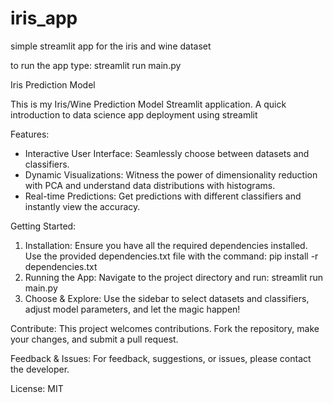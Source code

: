 # iris_app
 simple streamlit app for the iris and wine dataset

to run the app type: streamlit run main.py

Iris Prediction Model

This is my Iris/Wine Prediction Model Streamlit application. A quick introduction to data science app deployment using streamlit

Features:
- Interactive User Interface: Seamlessly choose between datasets and classifiers.
- Dynamic Visualizations: Witness the power of dimensionality reduction with PCA and understand data distributions with histograms.
- Real-time Predictions: Get predictions with different classifiers and instantly view the accuracy.

Getting Started:
1. Installation: Ensure you have all the required dependencies installed. Use the provided dependencies.txt file with the command:
pip install -r dependencies.txt
2. Running the App: Navigate to the project directory and run:
streamlit run main.py
3. Choose & Explore: Use the sidebar to select datasets and classifiers, adjust model parameters, and let the magic happen!

Contribute:
This project welcomes contributions. Fork the repository, make your changes, and submit a pull request.

Feedback & Issues:
For feedback, suggestions, or issues, please contact the developer.

License: MIT

